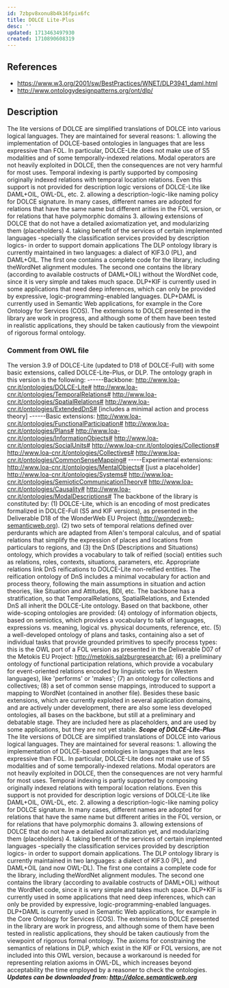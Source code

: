 ```yaml
---
id: 7zbpv8xonu8b4k16fpix6fc
title: DOLCE Lite-Plus
desc: ''
updated: 1713463497930
created: 1710890608319
---
```


## References

- https://www.w3.org/2001/sw/BestPractices/WNET/DLP3941_daml.html
- http://www.ontologydesignpatterns.org/ont/dlp/

## Description

The lite versions of DOLCE are simplified translations of DOLCE into various logical languages. They are maintained for several reasons: 1. allowing the implementation of DOLCE-based ontologies in languages that are less expressive than FOL. In particular, DOLCE-Lite does not make use of S5 modalities and of some temporally-indexed relations. Modal operators are not heavily exploited in DOLCE, then the consequences are not very harmful for most uses. Temporal indexing is partly supported by composing originally indexed relations with temporal location relations. Even this support is not provided for description logic versions of DOLCE-Lite like DAML+OIL, OWL-DL, etc. 2. allowing a description-logic-like naming policy for DOLCE signature. In many cases, different names are adopted for relations that have the same name but different arities in the FOL version, or for relations that have polymorphic domains 3. allowing extensions of DOLCE that do not have a detailed axiomatization yet, and modularizing them (placeholders) 4. taking benefit of the services of certain implemented languages -specially the classification services provided by description logics- in order to support domain applications The DLP ontology library is currently maintained in two languages: a dialect of KIF3.0 (PL), and DAML+OIL. The first one contains a complete code for the library, including theWordNet alignment modules. The second one contains the library (according to available costructs of DAML+OIL) without the WordNet code, since it is very simple and takes much space. DLP+KIF is currently used in some applications that need deep inferences, which can only be provided by expressive, logic-programming-enabled languages. DLP+DAML is currently used in Semantic Web applications, for example in the Core Ontology for Services (COS). The extensions to DOLCE presented in the library are work in progress, and although some of them have been tested in realistic applications, they should be taken cautiously from the viewpoint of rigorous formal ontology.

### Comment from OWL file

The version 3.9 of DOLCE-Lite (updated to D18 of            DOLCE-Full) with  some basic extensions, called            DOLCE-Lite-Plus, or DLP.  The ontology graph in this version            is the following:            ------Backbone:            http://www.loa-cnr.it/ontologies/DOLCE-Lite#            http://www.loa-cnr.it/ontologies/TemporalRelations#            http://www.loa-cnr.it/ontologies/SpatialRelations#            http://www.loa-cnr.it/ontologies/ExtendedDnS# [includes a minimal            action and process theory]            ------Basic            extensions:            http://www.loa-cnr.it/ontologies/FunctionalParticipation#            http://www.loa-cnr.it/ontologies/Plans#            http://www.loa-cnr.it/ontologies/InformationObjects#            http://www.loa-cnr.it/ontologies/SocialUnits#            http://www.loa-cnr.it/ontologies/Collections#            http://www.loa-cnr.it/ontologies/Collectives#            http://www.loa-cnr.it/ontologies/CommonSenseMapping#            -----Experimental extensions:            http://www.loa-cnr.it/ontologies/MentalObjects# [just a placeholder]            http://www.loa-cnr.it/ontologies/Systems#            http://www.loa-cnr.it/ontologies/SemioticCommunicationTheory#            http://www.loa-cnr.it/ontologies/Causality#            http://www.loa-cnr.it/ontologies/ModalDescriptions#            The backbone of the library is constituted by:           (1)            DOLCE-Lite,             which is an encoding of most            predicates formalized in DOLCE-Full             (S5 and KIF            versions), as presented in the Deliverable D18            of the WonderWeb EU Project            (http://wonderweb-semanticweb.org).           (2) two sets            of temporal relations defined over perdurants            which are adapted from Allen's temporal calculus, and            of spatial relations that simplify the expression of places            and locations from particulars to regions, and           (3) the DnS            (Descriptions and Situations) ontology, which provides a            vocabulary to talk of reified (social) entities such as            relations,             roles, contexts,  situations,            parameters, etc. Appropriate             relations link DnS            reifications to DOLCE-Lite non-reified             entities.            The reification ontology of DnS includes a minimal            vocabulary for action and process theory, following the main            assumptions in situation and action theories, like Situation            and Attitudes, BDI, etc.            The backbone has a stratification, so that TemporalRelations, SpatialRelations, and Extended DnS all inherit the DOLCE-Lite ontology.                 Based on that            backbone, other wide-scoping             ontologies are            provided: (4) ontology of information             objects,            based on semiotics, which provides a vocabulary to            talk of languages, expressions vs. meaning, logical vs.            physical documents, reference, etc. (5) a well-developed ontology of            plans and tasks, containing also a set of individual tasks            that provide grounded primitives to specify process types:            this is             the OWL port of a FOL version as            presented in the Deliverable             D07 of the Metokis            EU Project: http://metokis.salzburgresearch.at;            (6) a preliminary ontology of functional participation            relations, which provide a vocabulary for event-oriented            relations encoded by linguistic verbs (in Western            languages), like  'performs' or 'makes';            (7) an ontology for collections and collectives; (8) a set of            common sense mappings, introduced to support a mapping to            WordNet  (contained in another file).  Besides these basic            extensions, which are currently exploited in several            application  domains, and are actively under development,            there are also some less developed ontologies, all bases on            the backbone, but still at a preliminary and debatable            stage. They are included here as placeholders, and are used            by some applications, but they are not yet stable.            *******Scope of DOLCE-Lite-Plus*******  The lite            versions of DOLCE are simplified translations of DOLCE            into various logical languages. They are maintained for            several reasons:    1. allowing the implementation of            DOLCE-based ontologies in languages that are less expressive            than FOL. In particular, DOLCE-Lite does not make use of S5            modalities and of some temporally-indexed relations.   Modal            operators are not heavily exploited in DOLCE, then the            consequences are not very harmful for most uses.   Temporal            indexing is partly supported by composing            originally indexed relations with temporal location            relations. Even this support is not provided for description            logic versions of DOLCE-Lite like DAML+OIL, OWL-DL, etc.            2. allowing a description-logic-like naming policy for DOLCE            signature. In many cases, different names are adopted for            relations that have the same name but different arities in            the FOL version, or for relations that have polymorphic            domains  3. allowing extensions of DOLCE that do not have a            detailed axiomatization yet, and modularizing them            (placeholders) 4. taking benefit of the services of certain            implemented languages -specially the            classification services provided by  description            logics- in order to support domain applications.            The DLP ontology library is currently maintained in two            languages: a dialect of KIF3.0 (PL), and DAML+OIL (and now            OWL-DL).            The first one contains a complete code            for the library,             including theWordNet alignment            modules. The second one             contains the library            (according to available costructs of             DAML+OIL)            without the WordNet code, since it is very simple            and takes much space.  DLP+KIF is currently used in            some applications that need deep inferences, which can only            be provided by expressive, logic-programming-enabled            languages. DLP+DAML is currently used in Semantic Web            applications, for example in the Core Ontology for Services            (COS).  The extensions to DOLCE presented in the library are            work in progress, and although some of them have been tested            in realistic applications, they should be taken cautiously            from the viewpoint of rigorous formal ontology.            The axioms for constraining the semantics of relations in DLP, which exist in the KIF or FOL versions, are not included into this OWL version, because a workaround is needed for representing relation axioms in OWL-DL, which increases beyond acceptability the time employed by a reasoner to check the ontologies.            *********Updates can be downloaded from: http://dolce.semanticweb.org*********